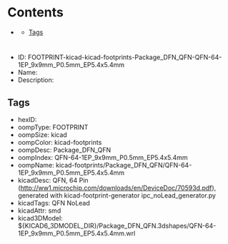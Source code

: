 



Contents
========

* [](#)
	* [Tags](#tags)

# 

- ID: FOOTPRINT-kicad-kicad-footprints-Package_DFN_QFN-QFN-64-1EP_9x9mm_P0.5mm_EP5.4x5.4mm
- Name: 
- Description: 

## Tags

- hexID: 
- oompType: FOOTPRINT
- oompSize: kicad
- oompColor: kicad-footprints
- oompDesc: Package_DFN_QFN
- oompIndex: QFN-64-1EP_9x9mm_P0.5mm_EP5.4x5.4mm
- oompName: kicad-footprints/Package_DFN_QFN/QFN-64-1EP_9x9mm_P0.5mm_EP5.4x5.4mm
- kicadDesc: QFN, 64 Pin (http://ww1.microchip.com/downloads/en/DeviceDoc/70593d.pdf), generated with kicad-footprint-generator ipc_noLead_generator.py
- kicadTags: QFN NoLead
- kicadAttr: smd
- kicad3DModel: ${KICAD6_3DMODEL_DIR}/Package_DFN_QFN.3dshapes/QFN-64-1EP_9x9mm_P0.5mm_EP5.4x5.4mm.wrl
